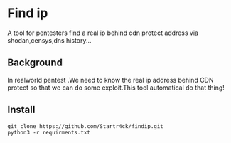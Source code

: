 # Find ip

A tool for pentesters find a real ip behind cdn protect address via shodan,censys,dns history...



## Background
In realworld pentest .We need to know the real ip address behind CDN protect so that we can do some exploit.This tool automatical do that thing!

## Install
``` 
git clone https://github.com/Startr4ck/findip.git
python3 -r requirments.txt 
```


